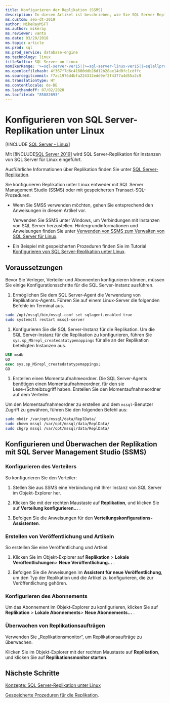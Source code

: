 ```yaml
---
title: Konfigurieren der Replikation (SSMS)
description: In diesem Artikel ist beschrieben, wie Sie SQL Server-Replikation unter Linux konfigurieren.
ms.custom: seo-dt-2019
author: MikeRayMSFT
ms.author: mikeray
ms.reviewer: vanto
ms.date: 03/20/2018
ms.topic: article
ms.prod: sql
ms.prod_service: database-engine
ms.technology: linux
titleSuffix: SQL Server on Linux
monikerRange: '>=sql-server-ver15||>=sql-server-linux-ver15||=sqlallproducts-allversions'
ms.openlocfilehash: 4f367f7d6c41600ddb26d12b28ae14d0fc1cdffc
ms.sourcegitcommit: f7ac1976d4bfa224332edd9ef2f4377a4d55a2c9
ms.translationtype: HT
ms.contentlocale: de-DE
ms.lasthandoff: 07/02/2020
ms.locfileid: "85882693"
---
```

# <a name="configure-sql-server-replication-on-linux"></a>Konfigurieren von SQL Server-Replikation unter Linux

[!INCLUDE [SQL Server - Linux](../includes/applies-to-version/sql-linux.md)]

Mit [!INCLUDE[SQL Server 2019](../includes/sssqlv15-md.md)] wird SQL Server-Replikation für Instanzen von SQL Server für Linux eingeführt.

Ausführliche Informationen über Replikation finden Sie unter [SQL Server-Replikation](../relational-databases/replication/sql-server-replication.md).

Sie konfigurieren Replikation unter Linux entweder mit SQL Server Management Studio (SSMS) oder mit gespeicherten Transact-SQL-Prozeduren.

* Wenn Sie SMSS verwenden möchten, gehen Sie entsprechend den Anweisungen in diesem Artikel vor.

  Verwenden Sie SSMS unter Windows, um Verbindungen mit Instanzen von SQL Server herzustellen. Hintergrundinformationen und Anweisungen finden Sie unter [Verwenden von SSMS zum Verwalten von SQL Server für Linux](./sql-server-linux-manage-ssms.md).
  
* Ein Beispiel mit gespeicherten Prozeduren finden Sie im Tutorial [Konfigurieren von SQL Server-Replikation unter Linux](sql-server-linux-replication-tutorial-tsql.md).

## <a name="prerequisites"></a>Voraussetzungen

Bevor Sie Verleger, Verteiler und Abonnenten konfigurieren können, müssen Sie einige Konfigurationsschritte für die SQL Server-Instanz ausführen.

1. Ermöglichen Sie dem SQL Server-Agent die Verwendung von Replikations-Agents. Führen Sie auf einem Linux-Server die folgenden Befehle im Terminal aus.

  ```bash
  sudo /opt/mssql/bin/mssql-conf set sqlagent.enabled true
  sudo systemctl restart mssql-server
  ```

1. Konfigurieren Sie die SQL Server-Instanz für die Replikation. Um die SQL Server-Instanz für die Replikation zu konfigurieren, führen Sie `sys.sp_MSrepl_createdatatypemappings` für alle an der Replikation beteiligten Instanzen aus.

  ```sql
  USE msdb
  GO
  exec sys.sp_MSrepl_createdatatypemappings;
  GO
  ```

1. Erstellen einen Momentaufnahmeordner. Die SQL Server-Agents benötigen einen Momentaufnahmeordner, für den sie Lese-/Schreibzugriff haben. Erstellen Sie den Momentaufnahmeordner auf dem Verteiler.

  Um den Momentaufnahmeordner zu erstellen und dem `mssql`-Benutzer Zugriff zu gewähren, führen Sie den folgenden Befehl aus:

  ```bash
  sudo mkdir /var/opt/mssql/data/ReplData/
  sudo chown mssql /var/opt/mssql/data/ReplData/
  sudo chgrp mssql /var/opt/mssql/data/ReplData/
  ```

## <a name="configure-and-monitor-replication-with-sql-server-management-studio-ssms"></a>Konfigurieren und Überwachen der Replikation mit SQL Server Management Studio (SSMS)

### <a name="configure-the-distributor"></a>Konfigurieren des Verteilers
  
So konfigurieren Sie den Verteiler: 

1. Stellen Sie aus SSMS eine Verbindung mit Ihrer Instanz von SQL Server im Objekt-Explorer her.

1. Klicken Sie mit der rechten Maustaste auf **Replikation**, und klicken Sie auf **Verteilung konfigurieren...** .

1. Befolgen Sie die Anweisungen für den **Verteilungskonfigurations-Assistenten**.

### <a name="create-publication-and-articles"></a>Erstellen von Veröffentlichung und Artikeln

So erstellen Sie eine Veröffentlichung und Artikel:

1. Klicken Sie im Objekt-Explorer auf **Replikation** > **Lokale Veröffentlichungen**> **Neue Veröffentlichung...** .

1. Befolgen Sie die Anweisungen im **Assistent für neue Veröffentlichung**, um den Typ der Replikation und die Artikel zu konfigurieren, die zur Veröffentlichung gehören.

### <a name="configure-the-subscription"></a>Konfigurieren des Abonnements

Um das Abonnement im Objekt-Explorer zu konfigurieren, klicken Sie auf **Replikation** > **Lokale Abonnements**> **Neue Abonnements...** .

### <a name="monitor-replication-jobs"></a>Überwachen von Replikationsaufträgen

Verwenden Sie „Replikationsmonitor“, um Replikationsaufträge zu überwachen.

Klicken Sie im Objekt-Explorer mit der rechten Maustaste auf **Replikation**, und klicken Sie auf **Replikationsmonitor starten**.

## <a name="next-steps"></a>Nächste Schritte

[Konzepte: SQL Server-Replikation unter Linux](sql-server-linux-replication.md)

[Gespeicherte Prozeduren für die Replikation](../relational-databases/system-stored-procedures/replication-stored-procedures-transact-sql.md).
